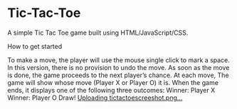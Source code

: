 # Tic-Tac-Toe


A simple Tic Tac Toe game built using HTML/JavaScript/CSS.


How to get started

To make a move, the player will use the mouse single click to mark a space. In this version, there is no provision to undo the move.
As soon as the move is done, the game proceeds to the next player’s chance.
At each move, The game will show whose move (Player X or Player O) it is. When the game ends, it displays one of the following three outcomes:
Winner: Player X
Winner: Player O
Draw!
[Uploading tictactoescreeshot.png…]()
